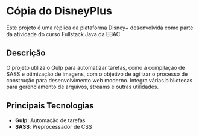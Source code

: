 # Cópia do DisneyPlus

Este projeto é uma réplica da plataforma Disney+ desenvolvida como parte da atividade do curso Fullstack Java da EBAC.

## Descrição
O projeto utiliza o Gulp para automatizar tarefas, como a compilação de SASS e otimização de imagens, com o objetivo de agilizar o processo de construção para desenvolvimento web moderno. Integra várias bibliotecas para gerenciamento de arquivos, streams e outras utilidades.

## Principais Tecnologias
- **Gulp**: Automação de tarefas
- **SASS**: Preprocessador de CSS

